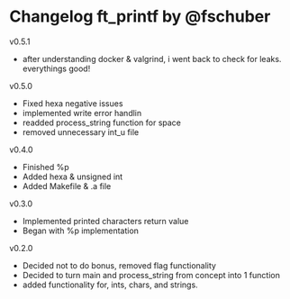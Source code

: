 # Changelog ft_printf by @fschuber

v0.5.1
- after understanding docker & valgrind, i went back to check for leaks. everythings good!

v0.5.0
- Fixed hexa negative issues
- implemented write error handlin
- readded process_string function for space
- removed unnecessary int_u file

v0.4.0
- Finished %p
- Added hexa & unsigned int
- Added Makefile & .a file

v0.3.0
- Implemented printed characters return value
- Began with %p implementation

v0.2.0
- Decided not to do bonus, removed flag functionality
- Decided to turn main and process_string from concept into 1 function
- added functionality for, ints, chars, and strings.